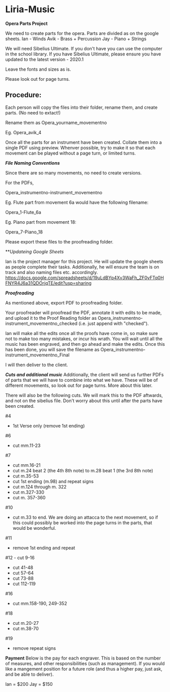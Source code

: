 # Liria-Music
**Opera Parts Project**

We need to create parts for the opera.
Parts are divided as on the google sheets.
Ian - Winds
Avik - Brass + Percussion
Jay - Piano + Strings

We will need Sibelius Ultimate. If you don't have you can use the computer in the school library. If you have Sibelius Ultimate, please ensure you have updated to the latest version - 2020.1

Leave the fonts and sizes as is.

Please look out for page turns. 

## Procedure:

Each person will copy the files into their folder, rename them, and create parts. (No need to extact!)

Rename them as Opera_yourname_movementno

Eg. Opera_avik_4

Once all the parts for an instrument have been created. Collate them into a single PDF using preview. Whenver possible, try to make it so that each movement can be played without a page turn, or limited turns.

***File Naming Conventions***

Since there are so many movements, no need to create versions. 

For the PDFs,

Opera_instrumentno-instrument_movementno

Eg. Flute part from movement 6a would have the following filename:

Opera_1-Flute_6a

Eg. Piano part from movement 18:

Opera_7-Piano_18

Please export these files to the proofreading folder.

***Updateing Google Sheets*

Ian is the project manager for this project. He will update the google sheets as people complete their tasks. Additionally, he will ensure the team is on track and also naming files etc. accordingly. 
https://docs.google.com/spreadsheets/d/19uLdBYp4Xv3WaFh_ZF0vFTq0HFNYR4J6a31QDOrjqTE/edit?usp=sharing

***Proofreading***

As mentioned above, export PDF to proofreading folder.

Your proofreader will proofread the PDF, annotate it with edits to be made, and upload it to the Proof Reading folder as
Opera_instrumentno-instrument_movementno_checked (i.e. just append with "checked").


Ian will make all the edits once all the proofs have come in, so make sure not to make too many mistakes, or incur his wrath. You will wait until all the music has been engraved, and then go ahead and make the edits. Once this has been done, you will save the filename as
Opera_instrumentno-instrument_movementno_Final

I will then deliver to the client. 

***Cuts and additional music***
Additionally, the client will send us further PDFs of parts that we will have to combine into what we have. These will be of different movements, so look out for page turns. More about this later.

There will also be the following cuts. We will mark this to the PDF aftwards, and not on the sibelius file. Don't worry about this until after the parts have been created.

#4 
- 1st Verse only (remove 1st ending)

#6 
- cut mm.11-23

#7  
- cut mm.16-21
- cut m.24 beat 2 (the 4th 8th note) to m.28 beat 1 (the 3rd 8th note)
- cut m.35-53
- cut 1st ending (m.98) and repeat signs
- cut m.124 through m. 322
- cut m.327-330
- cut m. 357-360

#10 
- cut m.33 to end. We are doing an attacca to the next movement, so if this could possibly be worked into the page turns in the parts, that would be wonderful.

#11 
- remove 1st ending and repeat

#12 - cut 9-16
- cut 41-48
- cut 57-64
- cut 73-88
- cut 112-119

#16 
- cut mm.158-190, 249-352

#18 
- cut m.20-27
- cut m.38-70

#19 
- remove repeat signs


**Payment**
Below is the pay for each engraver. This is based on the number of measures, and other responsibilities (such as management). If you would like a mangement position for a future role (and thus a higher pay, just ask, and be able to deliver).

Ian = $200
Jay = $150





